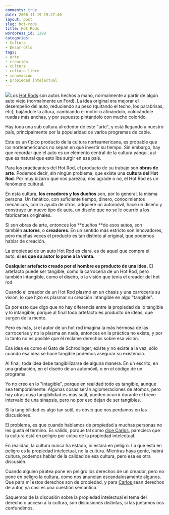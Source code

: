 ```yaml
---
comments: true
date: 2006-11-19 19:27:40
layout: post
slug: hot-rods
title: Hot Rods
wordpress_id: 1298
categories:
- Cultura
- Desarrollo
tags:
- arte
- creación
- cultura
- cultura libre
- innovación
- propiedad intelectual
---
```


[![](http://www.lnds.net/blog/wp-content/uploads/2011/01/250px-T-Bucket.jpg)](http://www.lnds.net/blog/wp-content/uploads/2011/01/250px-T-Bucket.jpg)Los [Hot Rods](http://replay.waybackmachine.org/20071029084924/http://www.hotrod.com/) son autos hechos a mano, normalmente a partir de algún auto viejo (normalmente un Ford). La idea original era mejorar el desempeño del auto, reduciendo su peso (quitando el techo, los parabrisas, etc), bajándole la altura, cambiando el motor o afinándolo, colocándole ruedas más anchas, y por supuesto pintándolo con mucho colorido.

Hay toda una sub cultura alrededor de este "arte", y está llegando a nuestro país, principalmente por la popularidad de varios programas de cable.

Este es un tïpico producto de la cultura norteamericana, es probable que los norteamericanos no sepan en qué invertir su tiempo. Sin embargo, hay que recordar que el auto es un elemento central de la cultura yanqui, así que es natural que esto iba surgir en ese país.

Para los practicantes del Hot Rod, el producto de su trabajo son **obras de arte**. Podemos decir, sin ningún problema, que existe una **cultura del Hot Rod**. Por muy bizarro que nos parezca, nos agrade o no, el Hot Rod es un fenómeno cultural.

En esta cultura, **los creadores y los dueños** son, por lo general, la misma persona. Un fanático, con suficiente tiempo, dinero, conocimientos mecánicos, con la ayuda de otros, adquiere un automóvil, hace un diseño y construye un nuevo tipo de auto, un diseño que no se le ocurrió a los fabricantes originales.

Si son obras de arte, entonces los **dueños **de esos autos, son también **autores**, o **creadores**. En un sentido más estricto son innovadores, pero muchas veces el producto es tan distinto al original, que podemos hablar de creación.

La propiedad de un auto Hot Rod es clara, es de aquel que compra el auto, **si es que su autor lo pone a la venta.**

**Cualquier artefacto creado por el hombre es producto de una idea.** El artefacto puede ser tangible, como la carrocería de un Hot Rod, pero también intangible, como el diseño, o la visión que tenía el creador del hot rod.

Cuando el creador de un Hot Rod plasmó en un chasis y una carrocería su visión, lo que hjzo es plasmar su creación intangible en algo "tangible".

Es por esto que digo que no hay diferencia entre la propiedad de lo tangible y lo intangible, porque al final todo artefacto es producto de ideas, que surgen de la mente.

Pero es más, si el autor de un hot rod imagina la más hermosa de las carrocerías y no la plasma en nada, entonces en la práctica no existe, y por lo tanto no es posible que él reclame derechos sobre esa visión.

Esa idea es como el Gato de Schrodinger, existe y no existe a la vez, sólo cuando esa idea se hace tangible podemos asegurar su existencia.

Al final, toda idea debe tangibilizarse de alguna manera. En un escrito, en una grabación, en el diseño de un automóvil, o en el código de un programa.

Yo no creo en lo "intagible", porque en realidad todo es tangible, aunque sea temporalmente.
Algunas cosas serán aglomeraciones de átomos, pero hay otras cuya tangibilidad es más sutil, pueden ocurrir durante el breve intervalo de una sinapsis, pero no por eso dejan de ser tangibles.

Si la tangibilidad es algo tan sutil, es obvio que nos perdamos en las discusiones.

El problema, es que cuando hablamos de propiedad a muchas personas no les gusta el término. Es válido, porque tal como [dice Carlos](http://replay.waybackmachine.org/20071029084924/http://eldiabloenlosdetalles.net/2006/11/18/propiedad-intelectual-derechos-de-autor-duenos-vs-creadores/), pareciera que la cultura está en peligro por culpa de la propiedad intelectual.

En realidad, la cultura nunca ha estado, ni estará en peligro. La que está en peligro es la propiedad intelectual, no la cultura. Mientras haya gente, habrá cultura, podemos hablar de la calidad de esa cultura, pero esa es otra discusión.

Cuando alguien piratea pone en peligro los derechos de un creador, pero no pone en peligro la cultura, como nos anuncian escandalosamente algunos. Que para mí estos derechos son de propiedad, y para [Carlos ](http://replay.waybackmachine.org/20071029084924/http://eldiabloenlosdetalles.net/2006/11/18/propiedad-intelectual-derechos-de-autor-duenos-vs-creadores/)sean derechos de autor, ya casi es una cuestión semántica.

Saquemos de la discusión sobre la propiedad intelectual el tema del derecho o acceso a la cultura, son discusiones distintas, si las juntamos nos confundimos.
